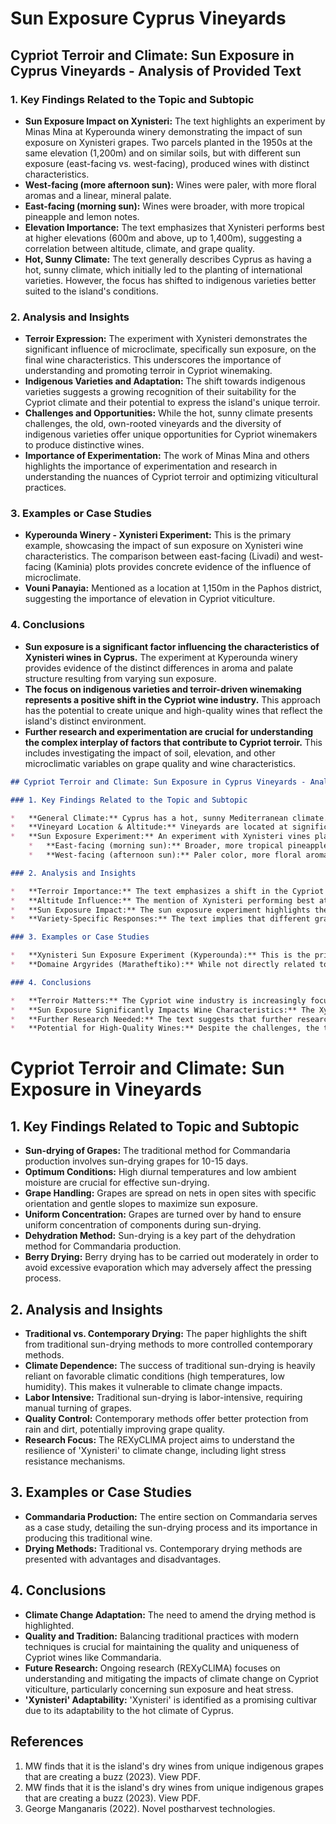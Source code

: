 # Sun Exposure Cyprus Vineyards

## Cypriot Terroir and Climate: Sun Exposure in Cyprus Vineyards - Analysis of Provided Text

### 1. Key Findings Related to the Topic and Subtopic

*   **Sun Exposure Impact on Xynisteri:** The text highlights an experiment by Minas Mina at Kyperounda winery demonstrating the impact of sun exposure on Xynisteri grapes. Two parcels planted in the 1950s at the same elevation (1,200m) and on similar soils, but with different sun exposure (east-facing vs. west-facing), produced wines with distinct characteristics.
*   **West-facing (more afternoon sun):** Wines were paler, with more floral aromas and a linear, mineral palate.
*   **East-facing (morning sun):** Wines were broader, with more tropical pineapple and lemon notes.
*   **Elevation Importance:** The text emphasizes that Xynisteri performs best at higher elevations (600m and above, up to 1,400m), suggesting a correlation between altitude, climate, and grape quality.
*   **Hot, Sunny Climate:** The text generally describes Cyprus as having a hot, sunny climate, which initially led to the planting of international varieties. However, the focus has shifted to indigenous varieties better suited to the island's conditions.

### 2. Analysis and Insights

*   **Terroir Expression:** The experiment with Xynisteri demonstrates the significant influence of microclimate, specifically sun exposure, on the final wine characteristics. This underscores the importance of understanding and promoting terroir in Cypriot winemaking.
*   **Indigenous Varieties and Adaptation:** The shift towards indigenous varieties suggests a growing recognition of their suitability for the Cypriot climate and their potential to express the island's unique terroir.
*   **Challenges and Opportunities:** While the hot, sunny climate presents challenges, the old, own-rooted vineyards and the diversity of indigenous varieties offer unique opportunities for Cypriot winemakers to produce distinctive wines.
*   **Importance of Experimentation:** The work of Minas Mina and others highlights the importance of experimentation and research in understanding the nuances of Cypriot terroir and optimizing viticultural practices.

### 3. Examples or Case Studies

*   **Kyperounda Winery - Xynisteri Experiment:** This is the primary example, showcasing the impact of sun exposure on Xynisteri wine characteristics. The comparison between east-facing (Livadi) and west-facing (Kaminia) plots provides concrete evidence of the influence of microclimate.
*   **Vouni Panayia:** Mentioned as a location at 1,150m in the Paphos district, suggesting the importance of elevation in Cypriot viticulture.

### 4. Conclusions

*   **Sun exposure is a significant factor influencing the characteristics of Xynisteri wines in Cyprus.** The experiment at Kyperounda winery provides evidence of the distinct differences in aroma and palate structure resulting from varying sun exposure.
*   **The focus on indigenous varieties and terroir-driven winemaking represents a positive shift in the Cypriot wine industry.** This approach has the potential to create unique and high-quality wines that reflect the island's distinct environment.
*   **Further research and experimentation are crucial for understanding the complex interplay of factors that contribute to Cypriot terroir.** This includes investigating the impact of soil, elevation, and other microclimatic variables on grape quality and wine characteristics.


```markdown
## Cypriot Terroir and Climate: Sun Exposure in Cyprus Vineyards - Analysis of Provided Text

### 1. Key Findings Related to the Topic and Subtopic

*   **General Climate:** Cyprus has a hot, sunny Mediterranean climate.
*   **Vineyard Location & Altitude:** Vineyards are located at significant elevations, up to 1,400 meters (4,590 ft), with Xynisteri performing best above 600m (1,970 ft).
*   **Sun Exposure Experiment:** An experiment with Xynisteri vines planted on similar steep slopes at 1,200m (3,940 ft) elevation, with the same soils, but differing sun exposure (east-facing vs. west-facing), showed significant differences in the resulting wines.
    *   **East-facing (morning sun):** Broader, more tropical pineapple and lemon notes.
    *   **West-facing (afternoon sun):** Paler color, more floral aromas, and a more linear, mineral palate structure.

### 2. Analysis and Insights

*   **Terroir Importance:** The text emphasizes a shift in the Cypriot wine industry towards understanding and promoting terroir, moving away from simply producing volume wines.
*   **Altitude Influence:** The mention of Xynisteri performing best at higher elevations suggests that altitude plays a crucial role in moderating the hot climate and influencing grape ripening and flavor development.
*   **Sun Exposure Impact:** The sun exposure experiment highlights the significant impact of aspect on wine characteristics, even within a small area with similar soil and elevation. This suggests that careful vineyard site selection is critical for achieving desired wine styles. The warmer afternoon sun on the west-facing slope likely led to a different ripening profile, resulting in the observed differences in color, aroma, and palate.
*   **Variety-Specific Responses:** The text implies that different grape varieties may respond differently to sun exposure. While the experiment focuses on Xynisteri, the discussion of Maratheftiko's challenges (uneven ripening) suggests that sun exposure management might be particularly important for this variety.

### 3. Examples or Case Studies

*   **Xynisteri Sun Exposure Experiment (Kyperounda):** This is the primary case study related to sun exposure. Minas Mina at Kyperounda winery conducted an experiment comparing Xynisteri wines from east-facing (Livadi) and west-facing (Kaminia) plots.
*   **Domaine Argyrides (Maratheftiko):** While not directly related to sun exposure, the description of Rebecca Argyrides' meticulous vineyard management practices for Maratheftiko (hand-picking unripe berries, sorting) suggests that careful attention to detail is needed to overcome challenges related to uneven ripening, which could be influenced by sun exposure.

### 4. Conclusions

*   **Terroir Matters:** The Cypriot wine industry is increasingly focused on understanding and expressing terroir, with altitude and sun exposure being key factors.
*   **Sun Exposure Significantly Impacts Wine Characteristics:** The Xynisteri experiment demonstrates that sun exposure has a measurable impact on wine color, aroma, and palate structure.
*   **Further Research Needed:** The text suggests that further research is needed to fully understand the interaction between grape variety, sun exposure, and other terroir factors in Cyprus. This could involve studying the impact of sun exposure on other indigenous varieties and exploring different vineyard management techniques to optimize grape ripening and wine quality.
*   **Potential for High-Quality Wines:** Despite the challenges, the text suggests that Cyprus has the potential to produce high-quality wines by carefully selecting vineyard sites and managing sun exposure.
```


# Cypriot Terroir and Climate: Sun Exposure in Vineyards

## 1. Key Findings Related to Topic and Subtopic

*   **Sun-drying of Grapes:** The traditional method for Commandaria production involves sun-drying grapes for 10-15 days.
*   **Optimum Conditions:** High diurnal temperatures and low ambient moisture are crucial for effective sun-drying.
*   **Grape Handling:** Grapes are spread on nets in open sites with specific orientation and gentle slopes to maximize sun exposure.
*   **Uniform Concentration:** Grapes are turned over by hand to ensure uniform concentration of components during sun-drying.
*   **Dehydration Method:** Sun-drying is a key part of the dehydration method for Commandaria production.
*   **Berry Drying:** Berry drying has to be carried out moderately in order to avoid excessive evaporation which may adversely affect the pressing process.

## 2. Analysis and Insights

*   **Traditional vs. Contemporary Drying:** The paper highlights the shift from traditional sun-drying methods to more controlled contemporary methods.
*   **Climate Dependence:** The success of traditional sun-drying is heavily reliant on favorable climatic conditions (high temperatures, low humidity). This makes it vulnerable to climate change impacts.
*   **Labor Intensive:** Traditional sun-drying is labor-intensive, requiring manual turning of grapes.
*   **Quality Control:** Contemporary methods offer better protection from rain and dirt, potentially improving grape quality.
*   **Research Focus:** The REXyCLlMA project aims to understand the resilience of 'Xynisteri' to climate change, including light stress resistance mechanisms.

## 3. Examples or Case Studies

*   **Commandaria Production:** The entire section on Commandaria serves as a case study, detailing the sun-drying process and its importance in producing this traditional wine.
*   **Drying Methods:** Traditional vs. Contemporary drying methods are presented with advantages and disadvantages.

## 4. Conclusions

*   **Climate Change Adaptation:** The need to amend the drying method is highlighted.
*   **Quality and Tradition:** Balancing traditional practices with modern techniques is crucial for maintaining the quality and uniqueness of Cypriot wines like Commandaria.
*   **Future Research:** Ongoing research (REXyCLlMA) focuses on understanding and mitigating the impacts of climate change on Cypriot viticulture, particularly concerning sun exposure and heat stress.
*   **'Xynisteri' Adaptability:** 'Xynisteri' is identified as a promising cultivar due to its adaptability to the hot climate of Cyprus.


## References

1. MW finds that it is the
island's dry wines from unique indigenous grapes that are creating a buzz (2023). View PDF.
2. MW finds that it is the
island's dry wines from unique indigenous grapes that are creating a buzz (2023). View PDF.
3. George Manganaris (2022). Novel postharvest technologies.
